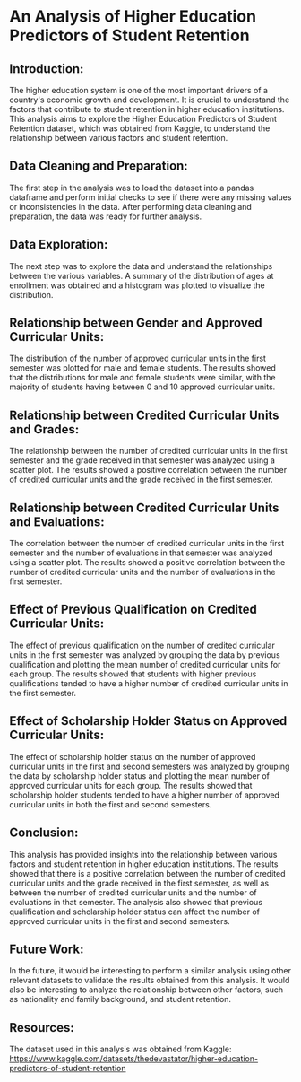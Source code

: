 

# An Analysis of Higher Education Predictors of Student Retention


## Introduction:
The higher education system is one of the most important drivers of a country's economic growth and development. It is crucial to understand the factors that contribute to student retention in higher education institutions. This analysis aims to explore the Higher Education Predictors of Student Retention dataset, which was obtained from Kaggle, to understand the relationship between various factors and student retention.

## Data Cleaning and Preparation:
The first step in the analysis was to load the dataset into a pandas dataframe and perform initial checks to see if there were any missing values or inconsistencies in the data. After performing data cleaning and preparation, the data was ready for further analysis.

## Data Exploration:
The next step was to explore the data and understand the relationships between the various variables. A summary of the distribution of ages at enrollment was obtained and a histogram was plotted to visualize the distribution.

## Relationship between Gender and Approved Curricular Units:
The distribution of the number of approved curricular units in the first semester was plotted for male and female students. The results showed that the distributions for male and female students were similar, with the majority of students having between 0 and 10 approved curricular units.

## Relationship between Credited Curricular Units and Grades:
The relationship between the number of credited curricular units in the first semester and the grade received in that semester was analyzed using a scatter plot. The results showed a positive correlation between the number of credited curricular units and the grade received in the first semester.

## Relationship between Credited Curricular Units and Evaluations:
The correlation between the number of credited curricular units in the first semester and the number of evaluations in that semester was analyzed using a scatter plot. The results showed a positive correlation between the number of credited curricular units and the number of evaluations in the first semester.

## Effect of Previous Qualification on Credited Curricular Units:
The effect of previous qualification on the number of credited curricular units in the first semester was analyzed by grouping the data by previous qualification and plotting the mean number of credited curricular units for each group. The results showed that students with higher previous qualifications tended to have a higher number of credited curricular units in the first semester.

## Effect of Scholarship Holder Status on Approved Curricular Units:
The effect of scholarship holder status on the number of approved curricular units in the first and second semesters was analyzed by grouping the data by scholarship holder status and plotting the mean number of approved curricular units for each group. The results showed that scholarship holder students tended to have a higher number of approved curricular units in both the first and second semesters.

## Conclusion:
This analysis has provided insights into the relationship between various factors and student retention in higher education institutions. The results showed that there is a positive correlation between the number of credited curricular units and the grade received in the first semester, as well as between the number of credited curricular units and the number of evaluations in that semester. The analysis also showed that previous qualification and scholarship holder status can affect the number of approved curricular units in the first and second semesters.

## Future Work:
In the future, it would be interesting to perform a similar analysis using other relevant datasets to validate the results obtained from this analysis. It would also be interesting to analyze the relationship between other factors, such as nationality and family background, and student retention.

## Resources:
The dataset used in this analysis was obtained from Kaggle: https://www.kaggle.com/datasets/thedevastator/higher-education-predictors-of-student-retention
